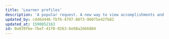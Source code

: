 ```yaml
---
title: 'Learner profiles'
description: 'A popular request. A new way to view accomplishments and learning engagements across teams. We like this idea, and we will have some form of this when we launch.'
updated_by: cdd6d446-fbf6-4797-88f3-96075e42fb82
updated_at: 1590852163
id: 0a039fbe-7bef-41f0-9263-6e98a2666884
---
```

